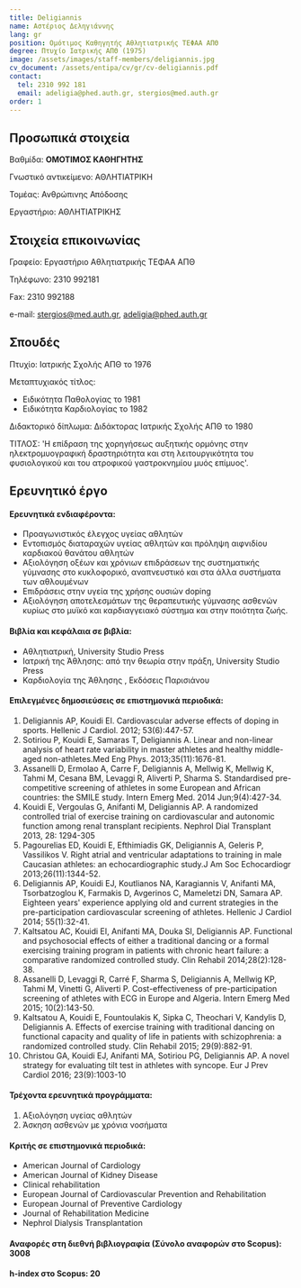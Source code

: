 ```yaml
---
title: Deligiannis
name: Αστέριος Δεληγιάννης
lang: gr
position: Ομότιμος Καθηγητής Αθλητιατρικής ΤΕΦΑΑ ΑΠΘ
degree: Πτυχίο Ιατρικής ΑΠΘ (1975)
image: /assets/images/staff-members/deligiannis.jpg
cv_document: /assets/entipa/cv/gr/cv-deligiannis.pdf
contact:
  tel: 2310 992 181
  email: adeligia@phed.auth.gr, stergios@med.auth.gr
order: 1
---
```


## Προσωπικά στοιχεία

Βαθμίδα: **ΟΜΟΤΙΜΟΣ ΚΑΘΗΓΗΤΗΣ**

Γνωστικό αντικείμενο: ΑΘΛΗΤΙΑΤΡΙΚΗ

Τομέας: Ανθρώπινης Απόδοσης

Εργαστήριο: ΑΘΛΗΤΙΑΤΡΙΚΗΣ

## Στοιχεία επικοινωνίας

Γραφείο: Εργαστήριο Αθλητιατρικής ΤΕΦΑΑ ΑΠΘ

Τηλέφωνο: 2310 992181

Fax: 2310 992188

e-mail: stergios@med.auth.gr, adeligia@phed.auth.gr

## Σπουδές

Πτυχίο: Ιατρικής Σχολής ΑΠΘ το 1976

Μεταπτυχιακός τίτλος:

* Ειδικότητα Παθολογίας το 1981
* Ειδικότητα Καρδιολογίας το 1982

Διδακτορικό δίπλωμα: Διδάκτορας Ιατρικής Σχολής ΑΠΘ το 1980

ΤΙΤΛΟΣ: 'Η επίδραση της χορηγήσεως αυξητικής ορμόνης στην ηλεκτρομυογραφική δραστηριότητα και στη λειτουργικότητα του φυσιολογικού και του ατροφικού γαστροκνημίου μυός επίμυος'.

## Ερευνητικό έργο

#### Ερευνητικά ενδιαφέροντα:

* Προαγωνιστικός έλεγχος υγείας αθλητών
* Εντοπισμός διαταραχών υγείας αθλητών και πρόληψη αιφνιδίου καρδιακού θανάτου αθλητών
* Αξιολόγηση οξέων και χρόνιων επιδράσεων της συστηματικής γύμνασης στο κυκλοφορικό, αναπνευστικό και στα άλλα συστήματα των αθλουμένων
* Επιδράσεις στην υγεία της χρήσης ουσιών doping
* Αξιολόγηση αποτελεσμάτων της θεραπευτικής γύμνασης ασθενών κυρίως στο μυϊκό και καρδιαγγειακό σύστημα και στην ποιότητα ζωής.

#### Βιβλία και κεφάλαια σε βιβλία:

* Αθλητιατρική, University Studio Press
* Ιατρική της Άθλησης: από την θεωρία στην πράξη, University Studio Press
* Καρδιολογία της Άθλησης , Εκδόσεις Παρισιάνου

#### Επιλεγμένες δημοσιεύσεις σε επιστημονικά περιοδικά:

1. Deligiannis AP, Kouidi EI. Cardiovascular adverse effects of doping in sports. Hellenic J Cardiol. 2012; 53(6):447-57.
2. Sotiriou P, Kouidi E, Samaras T, Deligiannis A. Linear and non-linear analysis of heart rate variability in master athletes and healthy middle-aged non-athletes.Med Eng Phys. 2013;35(11):1676-81.
3. Assanelli D, Ermolao A, Carre F, Deligiannis A, Mellwig K, Mellwig K, Tahmi M, Cesana BM, Levaggi R, Aliverti P, Sharma S. Standardised pre-competitive screening of athletes in some European and African countries: the SMILE study. Intern Emerg Med. 2014 Jun;9(4):427-34.
4. Kouidi E, Vergoulas G, Anifanti M, Deligiannis AP. A randomized controlled trial of exercise training on cardiovascular and autonomic function among renal transplant recipients. Nephrol Dial Transplant 2013, 28: 1294-305
5. Pagourelias ED, Kouidi E, Efthimiadis GK, Deligiannis A, Geleris P, Vassilikos V. Right atrial and ventricular adaptations to training in male Caucasian athletes: an echocardiographic study.J Am Soc Echocardiogr 2013;26(11):1344-52.
6. Deligiannis AP, Kouidi EJ, Koutlianos NA, Karagiannis V, Anifanti MA, Tsorbatzoglou K, Farmakis D, Avgerinos C, Mameletzi DN, Samara AP. Eighteen years' experience applying old and current strategies in the pre-participation cardiovascular screening of athletes. Hellenic J Cardiol 2014; 55(1):32-41.
7. Kaltsatou AC, Kouidi EI, Anifanti MA, Douka SI, Deligiannis AP. Functional and psychosocial effects of either a traditional dancing or a formal exercising training program in patients with chronic heart failure: a comparative randomized controlled study. Clin Rehabil 2014;28(2):128-38.
8. Assanelli D, Levaggi R, Carr&eacute; F, Sharma S, Deligiannis A, Mellwig KP, Tahmi M, Vinetti G, Aliverti P. Cost-effectiveness of pre-participation screening of athletes with ECG in Europe and Algeria. Intern Emerg Med 2015; 10(2):143-50.
9. Kaltsatou A, Kouidi E, Fountoulakis K, Sipka C, Theochari V, Kandylis D, Deligiannis A. Effects of exercise training with traditional dancing on functional capacity and quality of life in patients with schizophrenia: a randomized controlled study. Clin Rehabil 2015; 29(9):882-91.
10. Christou GA, Kouidi EJ, Anifanti MA, Sotiriou PG, Deligiannis AP. A novel strategy for evaluating tilt test in athletes with syncope. Eur J Prev Cardiol 2016; 23(9):1003-10

#### Τρέχοντα ερευνητικά προγράμματα:

1. Αξιολόγηση υγείας αθλητών
2. Άσκηση ασθενών με χρόνια νοσήματα

#### Κριτής σε επιστημονικά περιοδικά:

* American Journal of Cardiology
* American Journal of Kidney Disease
* Clinical rehabilitation
* European Journal of Cardiovascular Prevention and Rehabilitation
* European Journal of Preventive Cardiology
* Journal of Rehabilitation Medicine
* Nephrol Dialysis Transplantation

#### Αναφορές στη διεθνή βιβλιογραφία (Σύνολο αναφορών στο Scopus): 3008

#### h-index στο Scopus: 20